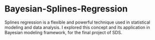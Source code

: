 # Bayesian-Splines-Regression
Splines regression is a flexible and powerful technique used in statistical modeling and data analysis.
I explored this concept and its application in Bayesian modeling framework, for the final project of SDS. 
